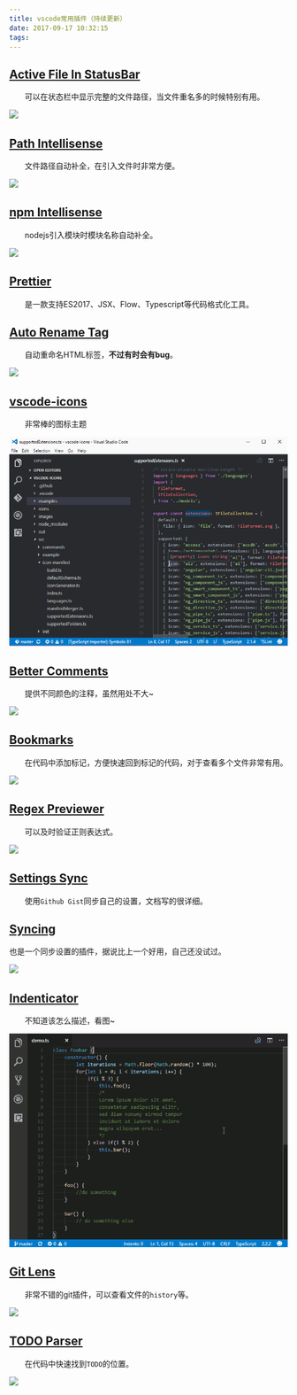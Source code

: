 ```yaml
---
title: vscode常用插件（持续更新）
date: 2017-09-17 10:32:15
tags:
---
```


## [Active File In StatusBar](https://marketplace.visualstudio.com/items?itemName=RoscoP.ActiveFileInStatusBar)

　　可以在状态栏中显示完整的文件路径，当文件重名多的时候特别有用。

![](https://github.com/RoscoP/ActiveFileInStatusBar/raw/master/media/ActiveFileInStatusBar.gif)

## [Path Intellisense](https://marketplace.visualstudio.com/items?itemName=christian-kohler.path-intellisense)

　　文件路径自动补全，在引入文件时非常方便。

![](http://i.giphy.com/iaHeUiDeTUZuo.gif)

## [npm Intellisense](https://marketplace.visualstudio.com/items?itemName=christian-kohler.npm-intellisense)

　　nodejs引入模块时模块名称自动补全。

![](https://github.com/ChristianKohler/NpmIntellisense/raw/master/images/auto_complete.gif)

## [Prettier](https://marketplace.visualstudio.com/items?itemName=esbenp.prettier-vscode)

　　是一款支持ES2017、JSX、Flow、Typescript等代码格式化工具。

## [Auto Rename Tag](https://marketplace.visualstudio.com/items?itemName=formulahendry.auto-rename-tag)

　　自动重命名HTML标签，**不过有时会有bug**。

![](https://github.com/formulahendry/vscode-auto-rename-tag/raw/master/images/usage.gif)

## [vscode-icons](https://marketplace.visualstudio.com/items?itemName=robertohuertasm.vscode-icons)

　　非常棒的图标主题

![](https://raw.githubusercontent.com/vscode-icons/vscode-icons/master/images/screenshot.gif)

## [Better Comments](https://marketplace.visualstudio.com/items?itemName=aaron-bond.better-comments)

　　提供不同颜色的注释，虽然用处不大~

![](https://github.com/aaron-bond/better-comments/raw/master/images/better-comments.PNG)

## [Bookmarks](https://marketplace.visualstudio.com/items?itemName=alefragnani.Bookmarks)

　　在代码中添加标记，方便快速回到标记的代码，对于查看多个文件非常有用。

![](https://github.com/alefragnani/vscode-bookmarks/raw/master/images/bookmarks-list.gif)

## [Regex Previewer](https://marketplace.visualstudio.com/items?itemName=chrmarti.regex)

　　可以及时验证正则表达式。

![](https://github.com/chrmarti/vscode-regex/raw/master/images/in_action.gif)

## [Settings Sync](https://marketplace.visualstudio.com/items?itemName=Shan.code-settings-sync)

　　使用`Github Gist`同步自己的设置，文档写的很详细。

## [Syncing](https://marketplace.visualstudio.com/items?itemName=nonoroazoro.syncing)

也是一个同步设置的插件，据说比上一个好用，自己还没试过。

![](https://github.com/nonoroazoro/vscode-syncing/raw/master/docs/gif/Keyboard-Shortcuts.gif)



## [Indenticator](https://marketplace.visualstudio.com/items?itemName=SirTori.indenticator)

　　不知道该怎么描述，看图~

![](https://github.com/SirTori/indenticator/raw/master/img/demo.gif)



## [Git Lens](https://marketplace.visualstudio.com/items?itemName=eamodio.gitlens) 

　　非常不错的git插件，可以查看文件的`history`等。

![](https://raw.githubusercontent.com/eamodio/vscode-gitlens/master/images/gitlens-preview.gif)

## [TODO Parser](https://marketplace.visualstudio.com/items?itemName=minhthai.vscode-todo-parser)

　　在代码中快速找到`TODO`的位置。

![](https://github.com/kantlove/vscode-todo-parser/raw/master/images/demo_vscode1.2.gif)

